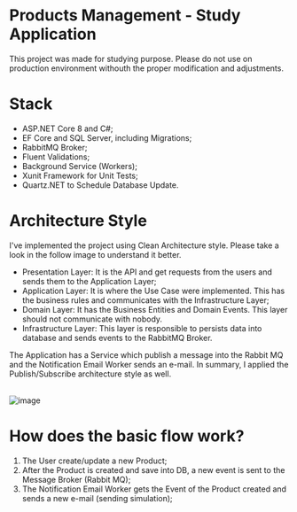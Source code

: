 # Products Management - Study Application
This project was made for studying purpose. Please do not use on production environment withouth the proper modification and adjustments.

# Stack
- ASP.NET Core 8 and C#;
- EF Core and SQL Server, including Migrations;
- RabbitMQ Broker;
- Fluent Validations;
- Background Service (Workers);
- Xunit Framework for Unit Tests;
- Quartz.NET to Schedule Database Update.

# Architecture Style
I've implemented the project using Clean Architecture style. Please take a look in the follow image to understand it better.

- Presentation Layer: It is the API and get requests from the users and sends them to the Application Layer;
- Application Layer: It is where the Use Case were implemented. This has the business rules and communicates with the Infrastructure Layer;
- Domain Layer: It has the Business Entities and Domain Events. This layer should not communicate with nobody.
- Infrastructure Layer: This layer is responsible to persists data into database and sends events to the RabbitMQ Broker.

The Application has a Service which publish a message into the Rabbit MQ and the Notification Email Worker sends an e-mail.
In summary, I applied the Publish/Subscribe architecture style as well.

<br/>
  
<img alt="image" src="https://github.com/user-attachments/assets/825a1f35-a317-48a3-8cd9-39bb5a0b5097" />

<br/>

# How does the basic flow work?
1) The User create/update a new Product;
2) After the Product is created and save into DB, a new event is sent to the Message Broker (Rabbit MQ);
3) The Notification Email Worker gets the Event of the Product created and sends a new e-mail (sending simulation);




